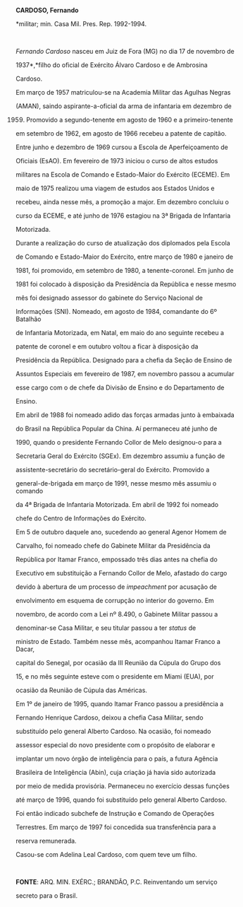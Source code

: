 **CARDOSO, Fernando**



\*militar; min. Casa Mil. Pres. Rep. 1992-1994.



 



*Fernando Cardoso* nasceu em Juiz de Fora (MG) no dia 17 de novembro de

1937*,*filho do oficial de Exército Álvaro Cardoso e de Ambrosina

Cardoso.



Em março de 1957 matriculou-se na Academia Militar das Agulhas Negras

(AMAN), saindo aspirante-a-oficial da arma de infantaria em dezembro de

1959. Promovido a segundo-tenente em agosto de 1960 e a primeiro-tenente

em setembro de 1962, em agosto de 1966 recebeu a patente de capitão.

Entre junho e dezembro de 1969 cursou a Escola de Aperfeiçoamento de

Oficiais (EsAO). Em fevereiro de 1973 iniciou o curso de altos estudos

militares na Escola de Comando e Estado-Maior do Exército (ECEME). Em

maio de 1975 realizou uma viagem de estudos aos Estados Unidos e

recebeu, ainda nesse mês, a promoção a major. Em dezembro concluiu o

curso da ECEME, e até junho de 1976 estagiou na 3ª Brigada de Infantaria

Motorizada.



Durante a realização do curso de atualização dos diplomados pela Escola

de Comando e Estado-Maior do Exército, entre março de 1980 e janeiro de

1981, foi promovido, em setembro de 1980, a tenente-coronel. Em junho de

1981 foi colocado à disposição da Presidência da República e nesse mesmo

mês foi designado assessor do gabinete do Serviço Nacional de

Informações (SNI). Nomeado, em agosto de 1984, comandante do 6º Batalhão

de Infantaria Motorizada, em Natal, em maio do ano seguinte recebeu a

patente de coronel e em outubro voltou a ficar à disposição da

Presidência da República. Designado para a chefia da Seção de Ensino de

Assuntos Especiais em fevereiro de 1987, em novembro passou a acumular

esse cargo com o de chefe da Divisão de Ensino e do Departamento de

Ensino.



Em abril de 1988 foi nomeado adido das forças armadas junto à embaixada

do Brasil na República Popular da China. Aí permaneceu até junho de

1990, quando o presidente Fernando Collor de Melo designou-o para a

Secretaria Geral do Exército (SGEx). Em dezembro assumiu a função de

assistente-secretário do secretário-geral do Exército. Promovido a

general-de-brigada em março de 1991, nesse mesmo mês assumiu o comando

da 4ª Brigada de Infantaria Motorizada. Em abril de 1992 foi nomeado

chefe do Centro de Informações do Exército.



Em 5 de outubro daquele ano, sucedendo ao general Agenor Homem de

Carvalho, foi nomeado chefe do Gabinete Militar da Presidência da

República por Itamar Franco, empossado três dias antes na chefia do

Executivo em substituição a Fernando Collor de Melo, afastado do cargo

devido à abertura de um processo de *impeachment* por acusação de

envolvimento em esquema de corrupção no interior do governo. Em

novembro, de acordo com a Lei nº 8.490, o Gabinete Militar passou a

denominar-se Casa Militar, e seu titular passou a ter *status* de

ministro de Estado. Também nesse mês, acompanhou Itamar Franco a Dacar,

capital do Senegal, por ocasião da III Reunião da Cúpula do Grupo dos

15, e no mês seguinte esteve com o presidente em Miami (EUA), por

ocasião da Reunião de Cúpula das Américas.



Em 1º de janeiro de 1995, quando Itamar Franco passou a presidência a

Fernando Henrique Cardoso, deixou a chefia Casa Militar, sendo

substituído pelo general Alberto Cardoso. Na ocasião, foi nomeado

assessor especial do novo presidente com o propósito de elaborar e

implantar um novo órgão de inteligência para o país, a futura Agência

Brasileira de Inteligência (Abin), cuja criação já havia sido autorizada

por meio de medida provisória. Permaneceu no exercício dessas funções

até março de 1996, quando foi substituído pelo general Alberto Cardoso.

Foi então indicado subchefe de Instrução e Comando de Operações

Terrestres. Em março de 1997 foi concedida sua transferência para a

reserva remunerada.



Casou-se com Adelina Leal Cardoso, com quem teve um filho.



 



**FONTE**: ARQ. MIN. EXÉRC.; BRANDÃO, P.C. Reinventando um serviço

secreto para o Brasil.

